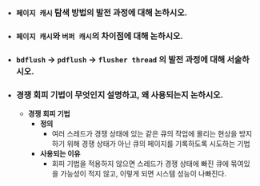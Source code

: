 - ### `페이지 캐시` 탐색 방법의 발전 과정에 대해 논하시오.

- ### `페이지 캐시`와 `버퍼 캐시`의 차이점에 대해 논하시오.

- ### `bdflush` -> `pdflush` -> `flusher thread` 의 발전 과정에 대해 서술하시오.

- ### 경쟁 회피 기법이 무엇인지 설명하고, 왜 사용되는지 논하시오.
    - __경쟁 회피 기법__
        - __정의__
            - 여러 스레드가 경쟁 상태에 있는 같은 큐의 작업에 몰리는 현상을 방지하기 위해 경쟁 상태가 아닌 큐의 페이지를 기록하도록 시도하는 기법
        - __사용되는 이유__
            - 회피 기법을 적용하지 않으면 스레드가 경쟁 상태에 빠진 큐에 묶여있을 가능성이 적지 않고, 이렇게 되면 시스템 성능이 나빠진다.